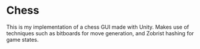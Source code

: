 # Chess
This is my implementation of a chess GUI made with Unity. Makes use of techniques such as bitboards for move generation, and Zobrist hashing for game states.
